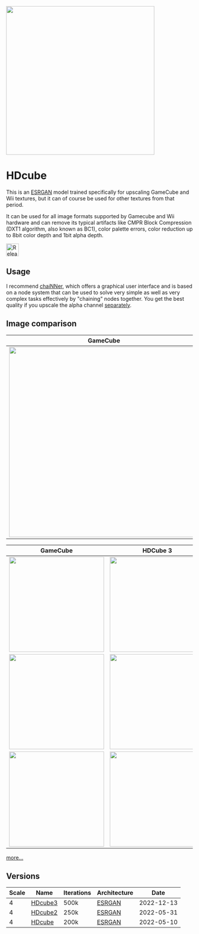 <img src="https://i.imgur.com/qpUjENn.png" width="400"/>

# HDcube
This is an [ESRGAN](https://github.com/xinntao/ESRGAN) model trained specifically for upscaling GameCube and Wii textures, but it can of course be used for other textures from that period.

It can be used for all image formats supported by Gamecube and Wii hardware and can remove its typical artifacts like
CMPR Block Compression (DXT1 algorithm, also known as BC1), color palette errors, color reduction up to 8bit color depth and 1bit alpha depth.

[<img src="https://img.shields.io/github/v/release/Venomalia/HDcube?label=HDcube&style=for-the-badge" alt="Release Download" height="34"/>](https://github.com/Venomalia/HDcube/releases/latest)

## Usage
I recommend [chaiNNer](https://github.com/chaiNNer-org/chaiNNer), which offers a graphical user interface and is based on a node system that can be used to solve very simple as well as very complex tasks effectively by "chaining" nodes together.
You get the best quality if you upscale the alpha channel [separately](https://i.imgur.com/KLqjupn.png).


## Image comparison

|GameCube|HDcube3|
|---|---|
|<img src="https://i.imgur.com/LF0HGBg.png" width="512"/>|<img src="https://i.imgur.com/vDWRaLs.png" width="512"/>|

|GameCube|HDCube 3|GameCube|HDCube 3|
|---|---|---|---|
|<img src="https://i.imgur.com/476bdeZ.png" width="256"/>|<img src="https://i.imgur.com/wYESlsV.png" width="256"/>|<img src="https://i.imgur.com/7GGgStJ.png" width="256"/>|<img src="https://i.imgur.com/euMrBE5.png" width="256"/>|
|<img src="https://i.imgur.com/HxYcYN4.png" width="256"/>|<img src="https://i.imgur.com/GT9RjVc.png" width="256"/>|<img src="https://i.imgur.com/Bz39avz.png" width="256"/>|<img src="https://i.imgur.com/jXX6lhG.png" width="256"/>|
|<img src="https://i.imgur.com/R34f0Jv.png" width="256"/>|<img src="https://i.imgur.com/heetXP2.png" width="256"/>|<img src="https://i.imgur.com/U2DXTH5.png" width="256"/>|<img src="https://i.imgur.com/XZ8x19N.png" width="256"/>|

[more...](https://github.com/Venomalia/HDcube/tree/main/v3#image-comparison)

## Versions
|Scale|Name|Iterations|Architecture|Date|
|---|---|---|---|---|
|4|[HDcube3](https://github.com/Venomalia/HDcube/tree/main/v3)|500k|[ESRGAN](https://github.com/xinntao/ESRGAN)|2022-12-13|
|4|[HDcube2](https://github.com/Venomalia/HDcube/tree/main/v2)|250k|[ESRGAN](https://github.com/xinntao/ESRGAN)|2022-05-31|
|4|[HDcube](https://github.com/Venomalia/HDcube/tree/main/v1)|200k|[ESRGAN](https://github.com/xinntao/ESRGAN)|2022-05-10|
